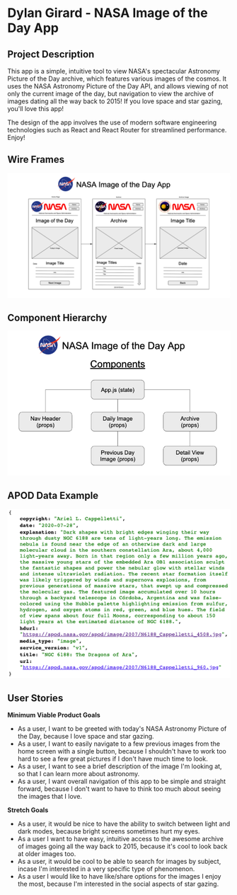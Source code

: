 # Dylan Girard - NASA Image of the Day App

## Project Description

This app is a simple, intuitive tool to view NASA's spectacular Astronomy Picture of the Day archive, which features various images of the cosmos. It uses the NASA Astronomy Picture of the Day API, and allows viewing of not only the current image of the day, but navigation to view the archive of images dating all the way back to 2015! If you love space and star gazing, you'll love this app!

The design of the app involves the use of modern software engineering technologies such as React and React Router for streamlined performance. Enjoy!

## Wire Frames

![image](Planning/NASA-Image-of-the-Day-Design.png)

## Component Hierarchy

![image](Planning/NASA-API-Component-Tree.png.png)

## APOD Data Example

![image](Planning/NASA-APOD-API-Data.png)

## User Stories

**Minimum Viable Product Goals**

- As a user, I want to be greeted with today's NASA Astronomy Picture of the Day, because I love space and star gazing.
- As a user, I want to easily navigate to a few previous images from the home screen with a single button, because I shouldn't have to work too hard to see a few great pictures if I don't have much time to look.
- As a user, I want to see a brief description of the image I'm looking at, so that I can learn more about astronomy.
- As a user, I want overall navigation of this app to be simple and straight forward, because I don't want to have to think too much about seeing the images that I love.

**Stretch Goals**

- As a user, it would be nice to have the ability to switch between light and dark modes, because bright screens sometimes hurt my eyes.
- As a user I want to have easy, intuitive access to the awesome archive of images going all the way back to 2015, because it's cool to look back at older images too.
- As a user, it would be cool to be able to search for images by subject, incase I'm interested in a very specific type of phenomenon.
- As a user I would like to have like/share options for the images I enjoy the most, because I'm interested in the social aspects of star gazing.